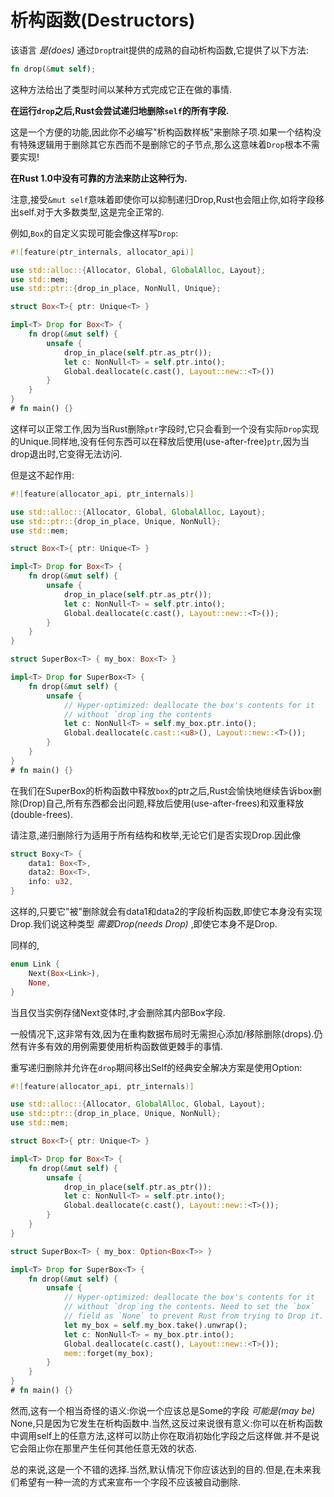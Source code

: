 # 析构函数(Destructors)

该语言 *是(does)* 通过`Drop`trait提供的成熟的自动析构函数,它提供了以下方法:

```Rust
fn drop(&mut self);
```

这种方法给出了类型时间以某种方式完成它正在做的事情.

**在运行`drop`之后,Rust会尝试递归地删除`self`的所有字段.**

这是一个方便的功能,因此你不必编写"析构函数样板"来删除子项.如果一个结构没有特殊逻辑用于删除其它东西而不是删除它的子节点,那么这意味着`Drop`根本不需要实现!

**在Rust 1.0中没有可靠的方法来防止这种行为.**

注意,接受`&mut self`意味着即使你可以抑制递归Drop,Rust也会阻止你,如将字段移出self.对于大多数类型,这是完全正常的.

例如,`Box`的自定义实现可能会像这样写`Drop`:

```Rust
#![feature(ptr_internals, allocator_api)]

use std::alloc::{Allocator, Global, GlobalAlloc, Layout};
use std::mem;
use std::ptr::{drop_in_place, NonNull, Unique};

struct Box<T>{ ptr: Unique<T> }

impl<T> Drop for Box<T> {
    fn drop(&mut self) {
        unsafe {
            drop_in_place(self.ptr.as_ptr());
            let c: NonNull<T> = self.ptr.into();
            Global.deallocate(c.cast(), Layout::new::<T>())
        }
    }
}
# fn main() {}
```

这样可以正常工作,因为当Rust删除`ptr`字段时,它只会看到一个没有实际`Drop`实现的Unique.同样地,没有任何东西可以在释放后使用(use-after-free)`ptr`,因为当drop退出时,它变得无法访问.

但是这不起作用:

```Rust
#![feature(allocator_api, ptr_internals)]

use std::alloc::{Allocator, Global, GlobalAlloc, Layout};
use std::ptr::{drop_in_place, Unique, NonNull};
use std::mem;

struct Box<T>{ ptr: Unique<T> }

impl<T> Drop for Box<T> {
    fn drop(&mut self) {
        unsafe {
            drop_in_place(self.ptr.as_ptr());
            let c: NonNull<T> = self.ptr.into();
            Global.deallocate(c.cast(), Layout::new::<T>());
        }
    }
}

struct SuperBox<T> { my_box: Box<T> }

impl<T> Drop for SuperBox<T> {
    fn drop(&mut self) {
        unsafe {
            // Hyper-optimized: deallocate the box's contents for it
            // without `drop`ing the contents
            let c: NonNull<T> = self.my_box.ptr.into();
            Global.deallocate(c.cast::<u8>(), Layout::new::<T>());
        }
    }
}
# fn main() {}
```

在我们在SuperBox的析构函数中释放`box`的ptr之后,Rust会愉快地继续告诉box删除(Drop)自己,所有东西都会出问题,释放后使用(use-after-frees)和双重释放(double-frees).

请注意,递归删除行为适用于所有结构和枚举,无论它们是否实现Drop.因此像

```Rust
struct Boxy<T> {
    data1: Box<T>,
    data2: Box<T>,
    info: u32,
}
```

这样的,只要它"被"删除就会有data1和data2的字段析构函数,即使它本身没有实现Drop.我们说这种类型 *需要Drop(needs Drop)* ,即使它本身不是Drop.

同样的,

```Rust
enum Link {
    Next(Box<Link>),
    None,
}
```

当且仅当实例存储Next变体时,才会删除其内部Box字段.

一般情况下,这非常有效,因为在重构数据布局时无需担心添加/移除删除(drops).仍然有许多有效的用例需要使用析构函数做更棘手的事情.

重写递归删除并允许在`drop`期间移出Self的经典安全解决方案是使用Option:

```Rust
#![feature(allocator_api, ptr_internals)]

use std::alloc::{Allocator, GlobalAlloc, Global, Layout};
use std::ptr::{drop_in_place, Unique, NonNull};
use std::mem;

struct Box<T>{ ptr: Unique<T> }

impl<T> Drop for Box<T> {
    fn drop(&mut self) {
        unsafe {
            drop_in_place(self.ptr.as_ptr());
            let c: NonNull<T> = self.ptr.into();
            Global.deallocate(c.cast(), Layout::new::<T>());
        }
    }
}

struct SuperBox<T> { my_box: Option<Box<T>> }

impl<T> Drop for SuperBox<T> {
    fn drop(&mut self) {
        unsafe {
            // Hyper-optimized: deallocate the box's contents for it
            // without `drop`ing the contents. Need to set the `box`
            // field as `None` to prevent Rust from trying to Drop it.
            let my_box = self.my_box.take().unwrap();
            let c: NonNull<T> = my_box.ptr.into();
            Global.deallocate(c.cast(), Layout::new::<T>());
            mem::forget(my_box);
        }
    }
}
# fn main() {}
```

然而,这有一个相当奇怪的语义:你说一个应该总是Some的字段 *可能是(may be)* None,只是因为它发生在析构函数中.当然,这反过来说很有意义:你可以在析构函数中调用self上的任意方法,这样可以防止你在取消初始化字段之后这样做.并不是说它会阻止你在那里产生任何其他任意无效的状态.

总的来说,这是一个不错的选择.当然,默认情况下你应该达到的目的.但是,在未来我们希望有一种一流的方式来宣布一个字段不应该被自动删除.

